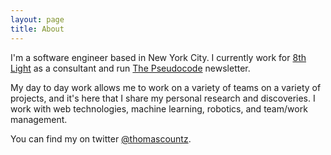 ```yaml
---
layout: page
title: About
---
```


I'm a software engineer based in New York City. I currently work for [8th Light](https://8thlight.com) as a consultant and run [The Pseudocode](https://thepseudocode.com/) newsletter.

My day to day work allows me to work on a variety of teams on a variety of projects, and it's here that I share my personal research and discoveries. I work with web technologies, machine learning, robotics, and team/work management.

You can find my on twitter [@thomascountz](https://twitter.com/thomascountz).
